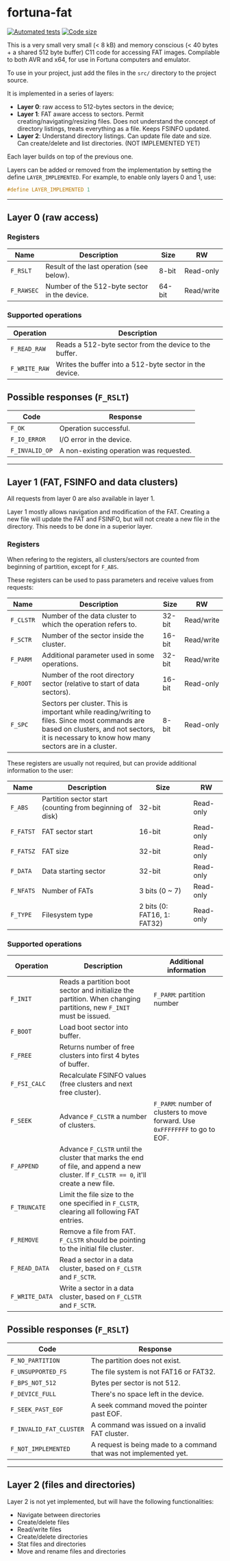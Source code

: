 # fortuna-fat

[![Automated tests](https://github.com/fortuna-computers/fortuna-fat/actions/workflows/automated-tests.yml/badge.svg?branch=master)](https://github.com/fortuna-computers/fortuna-fat/actions/workflows/automated-tests.yml)
[![Code size](https://github.com/fortuna-computers/fortuna-fat/actions/workflows/code-size.yml/badge.svg?branch=master)](https://github.com/fortuna-computers/fortuna-fat/actions/workflows/code-size.yml)

This is a very small very small (&lt; 8 kB) and memory conscious (&lt; 40 bytes + a shared 512 byte buffer) C11 code for accessing FAT images.
Compilable to both AVR and x64, for use in Fortuna computers and emulator.

To use in your project, just add the files in the `src/` directory to the project source.

It is implemented in a series of layers:

* **Layer 0**: raw access to 512-bytes sectors in the device;
* **Layer 1**: FAT aware access to sectors. Permit creating/navigating/resizing files. Does not understand the concept of directory listings, treats everything as a file. Keeps FSINFO updated.
* **Layer 2**: Understand directory listings. Can update file date and size. Can create/delete and list directories. (NOT IMPLEMENTED YET)

Each layer builds on top of the previous one.

Layers can be added or removed from the implementation by setting the define `LAYER_IMPLEMENTED`. For example, to enable
only layers 0 and 1, use:

```c
#define LAYER_IMPLEMENTED 1
```

---
## Layer 0 (raw access)

### Registers

| Name | Description | Size | RW |
|------|-------------|------|----|
| `F_RSLT` | Result of the last operation (see below). |  8-bit | Read-only |
| `F_RAWSEC` | Number of the 512-byte sector in the device. | 64-bit | Read/write |

### Supported operations

| Operation | Description |
|-----------|-------------|
| `F_READ_RAW` | Reads a 512-byte sector from the device to the buffer. |
| `F_WRITE_RAW` | Writes the buffer into a 512-byte sector in the device. |

## Possible responses (`F_RSLT`)

| Code | Response |
|------|----------|
| `F_OK` | Operation successful. |
| `F_IO_ERROR` | I/O error in the device. |
| `F_INVALID_OP` | A non-existing operation was requested. |

---
## Layer 1 (FAT, FSINFO and data clusters)

All requests from layer 0 are also available in layer 1.

Layer 1 mostly allows navigation and modification of the FAT. Creating a new file will update the FAT and FSINFO, but will
not create a new file in the directory. This needs to be done in a superior layer.

### Registers

When refering to the registers, all clusters/sectors are counted from beginning of partition, except for `F_ABS`.

These registers can be used to pass parameters and receive values from requests:

| Name | Description | Size | RW |
|------|-------------|------|----|
| `F_CLSTR` | Number of the data cluster to which the operation refers to. | 32-bit | Read/write |
| `F_SCTR`  | Number of the sector inside the cluster. | 16-bit | Read/write |
| `F_PARM`  | Additional parameter used in some operations. | 32-bit | Read/write |
| `F_ROOT`  | Number of the root directory sector (relative to start of data sectors). | 16-bit | Read-only  |
| `F_SPC`   | Sectors per cluster. This is important while reading/writing to files. Since most commands are based on clusters, and not sectors, it is necessary to know how many sectors are in a cluster. | 8-bit | Read-only |

These registers are usually not required, but can provide additional information to the user:

| Name | Description | Size | RW |
|------|-------------|------|----|
| `F_ABS`   | Partition sector start (counting from beginning of disk) | 32-bit | Read-only |
| `F_FATST` | FAT sector start | 16-bit | Read-only |
| `F_FATSZ` | FAT size | 32-bit | Read-only |
| `F_DATA`  | Data starting sector | 32-bit | Read-only |
| `F_NFATS` | Number of FATs | 3 bits (0 ~ 7) | Read-only |
| `F_TYPE`  | Filesystem type | 2 bits (0: FAT16, 1: FAT32) | Read-only |


### Supported operations

| Operation      | Description | Additional information |
|----------------|-------------|-------|
| `F_INIT`       | Reads a partition boot sector and initialize the partition. When changing partitions, new `F_INIT` must be issued. | `F_PARM`: partition number |
| `F_BOOT`       | Load boot sector into buffer. |
| `F_FREE`       | Returns number of free clusters into first 4 bytes of buffer. |
| `F_FSI_CALC`   | Recalculate FSINFO values (free clusters and next free cluster). |
| `F_SEEK`       | Advance `F_CLSTR` a number of clusters. | `F_PARM`: number of clusters to move forward. Use `0xFFFFFFFF` to go to EOF. |
| `F_APPEND`     | Advance `F_CLSTR` until the cluster that marks the end of file, and append a new cluster. If `F_CLSTR == 0`, it'll create a new file. |
| `F_TRUNCATE`   | Limit the file size to the one specified in `F_CLSTR`, clearing all following FAT entries. |
| `F_REMOVE`     | Remove a file from FAT. `F_CLSTR` should be pointing to the initial file cluster. |
| `F_READ_DATA`  | Read a sector in a data cluster, based on `F_CLSTR` and `F_SCTR`. |
| `F_WRITE_DATA` | Write a sector in a data cluster, based on `F_CLSTR` and `F_SCTR`. |

## Possible responses (`F_RSLT`)

| Code | Response |
|------|----------|
| `F_NO_PARTITION`    | The partition does not exist. |
| `F_UNSUPPORTED_FS`  | The file system is not FAT16 or FAT32. |
| `F_BPS_NOT_512`     | Bytes per sector is not 512. |
| `F_DEVICE_FULL`     | There's no space left in the device. |
| `F_SEEK_PAST_EOF`   | A seek command moved the pointer past EOF. |
| `F_INVALID_FAT_CLUSTER` | A command was issued on a invalid FAT cluster. |
| `F_NOT_IMPLEMENTED` | A request is being made to a command that was not implemented yet. |

---

## Layer 2 (files and directories)

Layer 2 is not yet implemented, but will have the following functionalities:

* Navigate between directories
* Create/delete files
* Read/write files
* Create/delete directories
* Stat files and directories
* Move and rename files and directories
